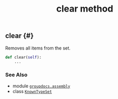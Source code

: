 ﻿---
title: clear method
second_title: GroupDocs.Assembly for Python via .NET API References
description: 
type: docs
url: /python-net/groupdocs.assembly/knowntypeset/clear/
is_root: false
weight: 30
---

## clear {#}

Removes all items from the set.



```python
def clear(self):
    ...
```





### See Also
* module [`groupdocs.assembly`](../../)
* class [`KnownTypeSet`](/assembly/python-net/groupdocs.assembly/knowntypeset)
